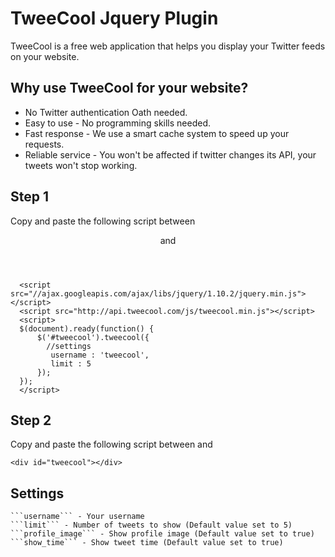 # TweeCool Jquery Plugin

TweeCool is a free web application that helps you display your Twitter feeds on your website. 

## Why use TweeCool for your website?

* No Twitter authentication Oath needed.
* Easy to use - No programming skills needed.
* Fast response - We use a smart cache system to speed up your requests.
* Reliable service - You won't be affected if twitter changes its API, your tweets won't stop working.

## Step 1

Copy and paste the following script between <header> and </header>

```
  <script src="//ajax.googleapis.com/ajax/libs/jquery/1.10.2/jquery.min.js"></script>
  <script src="http://api.tweecool.com/js/tweecool.min.js"></script>
  <script>
  $(document).ready(function() {
      $('#tweecool').tweecool({
      	//settings
      	 username : 'tweecool', 
         limit : 5	
      });
  });
  </script>
```

## Step 2

Copy and paste the following script between <body> and </body>

```
<div id="tweecool"></div>
```

## Settings

    ```username``` - Your username
    ```limit``` - Number of tweets to show (Default value set to 5)
    ```profile_image``` - Show profile image (Default value set to true)
    ```show_time``` - Show tweet time (Default value set to true)

